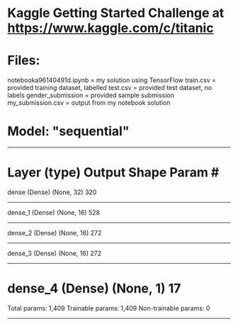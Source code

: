 # Kaggle Getting Started Challenge at https://www.kaggle.com/c/titanic

# Files:
 notebooka96140491d.ipynb = my solution using TensorFlow
 train.csv = provided training dataset, labelled
 test.csv = provided test dataset, no labels
 gender_submission = provided sample submission
 my_submission.csv = output from my notebook solution 

# Model: "sequential"
_________________________________________________________________
Layer (type)                 Output Shape              Param #   
=================================================================
dense (Dense)                (None, 32)                320       
_________________________________________________________________
dense_1 (Dense)              (None, 16)                528       
_________________________________________________________________
dense_2 (Dense)              (None, 16)                272       
_________________________________________________________________
dense_3 (Dense)              (None, 16)                272       
_________________________________________________________________
dense_4 (Dense)              (None, 1)                 17        
=================================================================
Total params: 1,409
Trainable params: 1,409
Non-trainable params: 0
_________________________________________________________________
